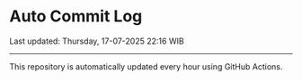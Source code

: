 # Auto Commit Log

Last updated: Thursday, 17-07-2025 22:16 WIB

---

This repository is automatically updated every hour using GitHub Actions.
